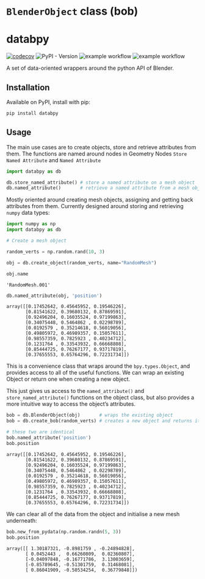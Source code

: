 # `BlenderObject` class (bob)


# databpy

[![codecov](https://codecov.io/gh/BradyAJohnston/databpy/graph/badge.svg?token=KFuu67hzAz)](https://codecov.io/gh/BradyAJohnston/databpy)
![PyPI - Version](https://img.shields.io/pypi/v/databpy.png) ![example
workflow](https://github.com/bradyajohnston/databpy/actions/workflows/tests.yml/badge.svg)
![example
workflow](https://github.com/bradyajohnston/databpy/actions/workflows/ci-cd.yml/badge.svg)

A set of data-oriented wrappers around the python API of Blender.

## Installation

Available on PyPI, install with pip:

``` bash
pip install databpy
```

## Usage

The main use cases are to create objects, store and retrieve attributes
from them. The functions are named around nodes in Geometry Nodes
`Store Named Attribute` and `Named Attribute`

``` python
import databpy as db

db.store_named_attribute() # store a named attribute on a mesh object
db.named_attribute()       # retrieve a named attribute from a mesh object
```

Mostly oriented around creating mesh objects, assigning and getting back
attributes from them. Currently designed around storing and retrieving
`numpy` data types:

``` python
import numpy as np
import databpy as db

# Create a mesh object

random_verts = np.random.rand(10, 3)

obj = db.create_object(random_verts, name="RandomMesh")

obj.name
```

    'RandomMesh.001'

``` python
db.named_attribute(obj, 'position')
```

    array([[0.17452642, 0.45645952, 0.19546226],
           [0.81541622, 0.39680132, 0.87869591],
           [0.92496204, 0.16035524, 0.97199863],
           [0.34075448, 0.5464862 , 0.02298789],
           [0.0192579 , 0.35214618, 0.56019056],
           [0.49805972, 0.46989357, 0.15057611],
           [0.98557359, 0.7825923 , 0.40234712],
           [0.1231764 , 0.33543932, 0.66668808],
           [0.85444725, 0.76267177, 0.93717819],
           [0.37655553, 0.65764296, 0.72231734]])

This is a convenience class that wraps around the `bpy.types.Object`,
and provides access to all of the useful functions. We can wrap an
existing Object or return one when creating a new object.

This just gives us access to the `named_attribute()` and
`store_named_attribute()` functions on the object class, but also
provides a more intuitive way to access the object’s attributes.

``` python
bob = db.BlenderObject(obj)       # wraps the existing object 
bob = db.create_bob(random_verts) # creates a new object and returns it already wrapped

# these two are identical
bob.named_attribute('position')
bob.position
```

    array([[0.17452642, 0.45645952, 0.19546226],
           [0.81541622, 0.39680132, 0.87869591],
           [0.92496204, 0.16035524, 0.97199863],
           [0.34075448, 0.5464862 , 0.02298789],
           [0.0192579 , 0.35214618, 0.56019056],
           [0.49805972, 0.46989357, 0.15057611],
           [0.98557359, 0.7825923 , 0.40234712],
           [0.1231764 , 0.33543932, 0.66668808],
           [0.85444725, 0.76267177, 0.93717819],
           [0.37655553, 0.65764296, 0.72231734]])

We can clear all of the data from the object and initialise a new mesh
underneath:

``` python
bob.new_from_pydata(np.random.randn(5, 3))
bob.position
```

    array([[ 1.30187321, -0.8981759 , -0.24894828],
           [ 0.0452443 ,  0.66260809,  0.02360807],
           [-0.04097848, -0.16771786,  3.13003659],
           [-0.85789645, -0.51301759,  0.31468081],
           [ 0.86041909, -0.50534254,  0.36779848]])
